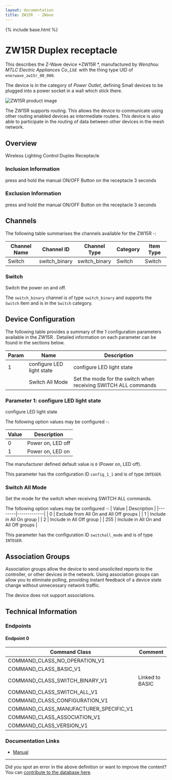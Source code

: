 ```yaml
---
layout: documentation
title: ZW15R  - ZWave
---
```


{% include base.html %}

# ZW15R Duplex receptacle
This describes the Z-Wave device *ZW15R *, manufactured by *Wenzhou MTLC Electric Appliances Co.,Ltd.* with the thing type UID of ```enerwave_zw15r_00_000```.

The device is in the category of *Power Outlet*, defining Small devices to be plugged into a power socket in a wall which stick there.

![ZW15R  product image](https://opensmarthouse.org/zwavedatabase/578/image/)


The ZW15R  supports routing. This allows the device to communicate using other routing enabled devices as intermediate routers.  This device is also able to participate in the routing of data between other devices in the mesh network.

## Overview

Wireless Lighting Control Duplex Receptacle

### Inclusion Information

press and hold the manual ON/OFF Button on the receptacle 3 seconds

### Exclusion Information

press and hold the manual ON/OFF Button on the receptacle 3 seconds

## Channels

The following table summarises the channels available for the ZW15R  -:

| Channel Name | Channel ID | Channel Type | Category | Item Type |
|--------------|------------|--------------|----------|-----------|
| Switch | switch_binary | switch_binary | Switch | Switch | 

### Switch
Switch the power on and off.

The ```switch_binary``` channel is of type ```switch_binary``` and supports the ```Switch``` item and is in the ```Switch``` category.



## Device Configuration

The following table provides a summary of the 1 configuration parameters available in the ZW15R .
Detailed information on each parameter can be found in the sections below.

| Param | Name  | Description |
|-------|-------|-------------|
| 1 | configure LED light state | configure LED light state |
|  | Switch All Mode | Set the mode for the switch when receiving SWITCH ALL commands |

### Parameter 1: configure LED light state

configure LED light state

The following option values may be configured -:

| Value  | Description |
|--------|-------------|
| 0 | Power on, LED off |
| 1 | Power on, LED on |

The manufacturer defined default value is ```0``` (Power on, LED off).

This parameter has the configuration ID ```config_1_1``` and is of type ```INTEGER```.

### Switch All Mode

Set the mode for the switch when receiving SWITCH ALL commands.

The following option values may be configured -:
| Value  | Description |
|--------|-------------|
| 0 | Exclude from All On and All Off groups |
| 1 | Include in All On group |
| 2 | Include in All Off group |
| 255 | Include in All On and All Off groups |

This parameter has the configuration ID ```switchall_mode``` and is of type ```INTEGER```.


## Association Groups

Association groups allow the device to send unsolicited reports to the controller, or other devices in the network. Using association groups can allow you to eliminate polling, providing instant feedback of a device state change without unnecessary network traffic.

The device does not support associations.
## Technical Information

### Endpoints

#### Endpoint 0

| Command Class | Comment |
|---------------|---------|
| COMMAND_CLASS_NO_OPERATION_V1| |
| COMMAND_CLASS_BASIC_V1| |
| COMMAND_CLASS_SWITCH_BINARY_V1| Linked to BASIC|
| COMMAND_CLASS_SWITCH_ALL_V1| |
| COMMAND_CLASS_CONFIGURATION_V1| |
| COMMAND_CLASS_MANUFACTURER_SPECIFIC_V1| |
| COMMAND_CLASS_ASSOCIATION_V1| |
| COMMAND_CLASS_VERSION_V1| |

### Documentation Links

* [Manual](https://www.opensmarthouse.org/zwavedatabase/578/ZW15R-N-0209160046-02.pdf)

---

Did you spot an error in the above definition or want to improve the content?
You can [contribute to the database here](https://www.opensmarthouse.org/zwavedatabase/578).
